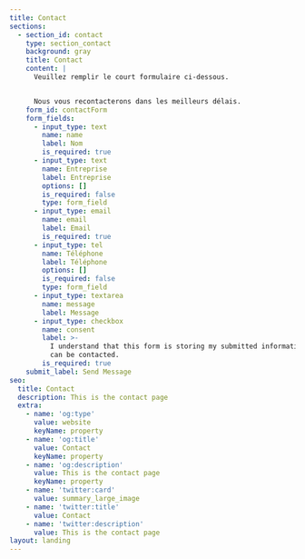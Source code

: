 ```yaml
---
title: Contact
sections:
  - section_id: contact
    type: section_contact
    background: gray
    title: Contact
    content: |
      Veuillez remplir le court formulaire ci-dessous.


      Nous vous recontacterons dans les meilleurs délais.
    form_id: contactForm
    form_fields:
      - input_type: text
        name: name
        label: Nom
        is_required: true
      - input_type: text
        name: Entreprise
        label: Entreprise
        options: []
        is_required: false
        type: form_field
      - input_type: email
        name: email
        label: Email
        is_required: true
      - input_type: tel
        name: Téléphone
        label: Téléphone
        options: []
        is_required: false
        type: form_field
      - input_type: textarea
        name: message
        label: Message
      - input_type: checkbox
        name: consent
        label: >-
          I understand that this form is storing my submitted information so I
          can be contacted.
        is_required: true
    submit_label: Send Message
seo:
  title: Contact
  description: This is the contact page
  extra:
    - name: 'og:type'
      value: website
      keyName: property
    - name: 'og:title'
      value: Contact
      keyName: property
    - name: 'og:description'
      value: This is the contact page
      keyName: property
    - name: 'twitter:card'
      value: summary_large_image
    - name: 'twitter:title'
      value: Contact
    - name: 'twitter:description'
      value: This is the contact page
layout: landing
---
```

